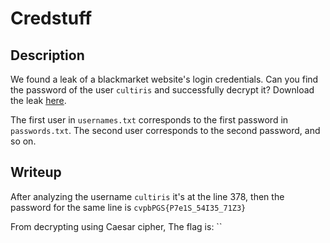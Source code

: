 # Credstuff

## Description

We found a leak of a blackmarket website's login credentials. Can you find the password of the user `cultiris` and successfully decrypt it?
Download the leak [here](https://artifacts.picoctf.net/c/151/leak.tar).

The first user in `usernames.txt` corresponds to the first password in `passwords.txt`. The second user corresponds to the second password, and so on.

## Writeup

After analyzing the username `cultiris` it's at the line 378, then the password for the same line is `cvpbPGS{P7e1S_54I35_71Z3}`

From decrypting using Caesar cipher, The flag is: ``